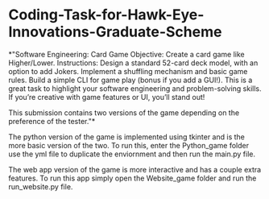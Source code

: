 # Coding-Task-for-Hawk-Eye-Innovations-Graduate-Scheme

*"Software Engineering: Card Game
Objective: Create a card game like Higher/Lower.
Instructions:
Design a standard 52-card deck model, with an option to add Jokers.
Implement a shuffling mechanism and basic game rules.
Build a simple CLI for game play (bonus if you add a GUI!).
This is a great task to highlight your software engineering and problem-solving skills. If you’re creative with game features or UI, you’ll stand out!

This submission contains two versions of the game depending on the preference of the tester."*

The python version of the game is implemented using tkinter and is the more basic version of the two.
To run this, enter the Python_game folder use the yml file to duplicate the enviornment and then run the main.py file.

The web app version of the game is more interactive and has a couple extra features. 
To run this app simply open the Website_game folder and run the run_website.py file.
